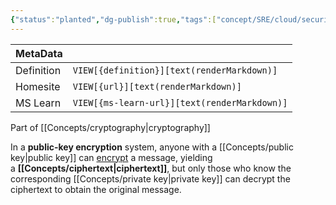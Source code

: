 ```yaml
---
{"status":"planted","dg-publish":true,"tags":["concept/SRE/cloud/security"],"creation_date":"2024-05-06 10:44","definition":"Public-key cryptography, or asymmetric cryptography, is the field of cryptographic systems that use pairs of related keys. Each key pair consists of a public key and a corresponding private key","ms-learn-url":"undefined","url":"https://en.wikipedia.org/wiki/Public-key_cryptography","aliases":["asymmetric cryptography"],"permalink":"/concepts/public-key-cryptography/","dgPassFrontmatter":true}
---
```



| MetaData   |                                              |
| ---------- | -------------------------------------------- |
| Definition | `VIEW[{definition}][text(renderMarkdown)]`   |
| Homesite   | `VIEW[{url}][text(renderMarkdown)]`          |
| MS Learn   | `VIEW[{ms-learn-url}][text(renderMarkdown)]` |

Part of [[Concepts/cryptography\|cryptography]]

In a **public-key encryption** system, anyone with a [[Concepts/public key\|public key]] can [encrypt](https://en.wikipedia.org/wiki/Encryption "Encryption") a message, yielding a **[[Concepts/ciphertext\|ciphertext]]**, but only those who know the corresponding [[Concepts/private key\|private key]] can decrypt the ciphertext to obtain the original message.